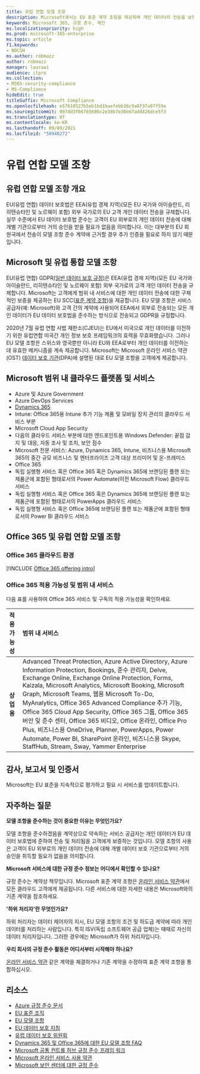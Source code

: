 ```yaml
---
title: 유럽 연합 모델 조항
description: Microsoft에서는 EU 표준 계약 조항을 제공하며 개인 데이터의 전송을 보장합니다.
keywords: Microsoft 365, 규정 준수, 제안
ms.localizationpriority: high
ms.prod: microsoft-365-enterprise
ms.topic: article
f1.keywords:
- NOCSH
ms.author: robmazz
author: robmazz
manager: laurawi
audience: itpro
ms.collection:
- M365-security-compliance
- MS-Compliance
hideEdit: true
titleSuffix: Microsoft Compliance
ms.openlocfilehash: e57b10527b5eb1bd1baefebb36c9a8f37a97f59e
ms.sourcegitcommit: 997dd3f66f65686c2e38b7e30e67add426dce5f3
ms.translationtype: HT
ms.contentlocale: ko-KR
ms.lasthandoff: 09/09/2021
ms.locfileid: "58948272"
---
```

# <a name="european-union-model-clauses"></a>유럽 연합 모델 조항

## <a name="european-union-model-clauses-overview"></a>유럽 연합 모델 조항 개요

EU(유럽 연합) 데이터 보호법은 EEA(유럽 경제 지역)(모든 EU 국가와 아이슬란드, 리히텐슈타인 및 노르웨이 포함) 외부 국가로의 EU 고객 개인 데이터 전송을 규제합니다. 실무 수준에서 EU 데이터 보호법 준수는 고객이 EU 외부로의 개인 데이터 전송에 대해 개별 기관으로부터 거의 승인을 받을 필요가 없음을 의미합니다. 이는 대부분의 EU 회원국에서 전송이 모델 조항 준수 계약에 근거할 경우 추가 인증을 필요로 하지 않기 때문입니다.

## <a name="microsoft-and-european-union-model-clauses"></a>Microsoft 및 유럽 통합 모델 조항

EU(유럽 연합) GDPR[(일반 데이터 보호 규정)](/compliance/regulatory/gdpr)은 EEA(유럽 경제 지역)(모든 EU 국가와 아이슬란드, 리히텐슈타인 및 노르웨이 포함) 외부 국가로의 고객 개인 데이터 전송을 규제합니다. Microsoft는 고객에게 범위 내 서비스에 대한 개인 데이터 전송에 대한 구체적인 보증을 제공하는 EU SCC([표준 계약 조항](https://ec.europa.eu/info/law/law-topic/data-protection/international-dimension-data-protection/standard-contractual-clauses-scc_en))을 제공합니다. EU 모델 조항은 서비스 공급자(예: Microsoft)와 고객 간의 계약에 사용되어 EEA에서 외부로 전송되는 모든 개인 데이터가 EU 데이터 보호법을 준수하는 방식으로 전송되고 GDPR을 규정합니다.

2020년 7월 유럽 연합 사법 재판소(CJEU)는 EU에서 미국으로 개인 데이터를 이전하기 위한 유럽연합 미국간 개인 정보 보호 프레임워크의 효력을 무효화했습니다. 그러나 EU 모델 조항은 스위스와 영국뿐만 아니라 EU와 EEA로부터 개인 데이터를 이전하는 데 유효한 메커니즘을 계속 제공합니다. Microsoft는 Microsoft 온라인 서비스 약관(OST) [데이터 보호 기관](https://aka.ms/DPA)(DPA)에 설명된 대로 EU 모델 조항을 고객에게 제공합니다.

## <a name="microsoft-in-scope-cloud-platforms--services"></a>Microsoft 범위 내 클라우드 플랫폼 및 서비스

- Azure 및 Azure Government
- Azure DevOps Services
- [Dynamics 365](https://aka.ms/d365-compliance-list)
- Intune: Office 365용 Intune 추가 기능 제품 및 모바일 장치 관리의 클라우드 서비스 부분
- Microsoft Cloud App Security
- 다음의 클라우드 서비스 부분에 대한 엔드포인트용 Windows Defender: 끝점 감지 및 대응, 자동 조사 및 조치, 보안 점수
- Microsoft 전문 서비스: Azure, Dynamics 365, Intune, 비즈니스용 Microsoft 365의 중간 규모 비즈니스 및 엔터프라이즈 고객 대상 프리미어 및 온-프레미스
- Office 365
- 독립 실행형 서비스 혹은 Office 365 혹은 Dynamics 365에 브랜딩된 플랜 또는 제품군에 포함된 형태로서의 Power Automate(이전 Microsoft Flow) 클라우드 서비스
- 독립 실행형 서비스 혹은 Office 365 혹은 Dynamics 365에 브랜딩된 플랜 또는 제품군에 포함된 형태로서의 PowerApps 클라우드 서비스
- 독립 실행형 서비스 혹은 Office 365에 브랜딩된 플랜 또는 제품군에 포함된 형태로서의 Power BI 클라우드 서비스

## <a name="office-365-and-european-union-model-clauses"></a>Office 365 및 유럽 연합 모델 조항

### <a name="office-365-cloud-environments"></a>Office 365 클라우드 환경

[!INCLUDE [Office 365 offering intro](../includes/o365-offering-introduction.md)]

### <a name="office-365-applicability-and-in-scope-services"></a>Office 365 적용 가능성 및 범위 내 서비스

다음 표를 사용하여 Office 365 서비스 및 구독의 적용 가능성을 확인하세요.

| **적용 가능성** | **범위 내 서비스** |
|:------------------|:----------------------|
| **상업용** | Advanced Threat Protection, Azure Active Directory, Azure Information Protection, Bookings, 준수 관리자, Delve, Exchange Online, Exchange Online Protection, Forms, Kaizala, Microsoft Analytics, Microsoft Booking, Microsoft Graph, Microsoft Teams, 웹용 Microsoft To-Do, MyAnalytics, Office 365 Advanced Compliance 추가 기능, Office 365 Cloud App Security, Office 365 그룹, Office 365 버안 및 준수 센터, Office 365 비디오, Office 온라인, Office Pro Plus, 비즈니스용 OneDrive, Planner, PowerApps, Power Automate, Power BI, SharePoint 온라인, 비즈니스용 Skype, StaffHub, Stream, Sway, Yammer Enterprise |

## <a name="audits-reports-and-certificates"></a>감사, 보고서 및 인증서

Microsoft는 EU 표준을 지속적으로 평가하고 필요 시 서비스를 업데이트합니다.

## <a name="frequently-asked-questions"></a>자주하는 질문

**모델 조항을 준수하는 것이 중요한 이유는 무엇인가요?**

모델 조항을 준수하겠음을 계약상으로 약속하는 서비스 공급자는 개인 데이터가 EU 데이터 보호법에 준하여 전송 및 처리됨을 고객에게 보증하는 것입니다. 모델 조항의 사용은 고객이 EU 외부로의 개인 데이터 전송에 대해 개별 데이터 보호 기관으로부터 거의 승인을 취득할 필요가 없음을 의미합니다.

**Microsoft 서비스에 대한 규정 준수 정보는 어디에서 확인할 수 있나요?**

규정 준수는 계약상 책무입니다. Microsoft 표준 계약 조항은 [온라인 서비스 약관](https://aka.ms/Online-Services-Terms)에서 모든 클라우드 고객에게 제공됩니다. 다른 서비스에 대한 자세한 내용은 Microsoft와의 기존 계약을 참조하세요.

**'하위 처리자'란 무엇인가요?**

하위 처리자는 데이터 제어자의 지시, EU 모델 조항의 조건 및 하도급 계약에 따라 개인 데이터를 처리하는 사람입니다. 특히 ISV(독립 소프트웨어 공급 업체)는 때때로 자신의 데이터 처리자입니다. 그러한 경우에는 Microsoft가 하위 처리자입니다.

**우리 회사의 규정 준수 활동은 어디서부터 시작해야 하나요?**

[온라인 서비스 약관](https://aka.ms/Online-Services-Terms) 같은 계약을 체결하거나 기존 계약을 수정하여 표준 계약 조항을 통합하십시오.

## <a name="resources"></a>리소스

- [Azure 규정 준수 문서](/azure/compliance/)
- [EU 표준 조직](https://eur-lex.europa.eu/)
- [EU 모델 조항](https://aka.ms/EU-model_clauses)
- [EU 데이터 보호 지침](https://aka.ms/EU-DPD)
- [유럽 데이터 보호 위원회](https://edpb.europa.eu/)
- [Dynamics 365 및 Office 365에 대한 EU 모델 조항 FAQ](https://products.office.com/business/office-365-trust-center-eu-model-clauses-faq)
- [Microsoft 공통 컨트롤 허브 규정 준수 프레임 워크](https://www.microsoft.com/trustcenter/common-controls-hub)
- [Microsoft 온라인 서비스 사용 약관](https://aka.ms/Online-Services-Terms)
- [Microsoft 보안 센터에 대한 규정 준수](https://www.microsoft.com/trust-center/compliance/compliance-overview)

